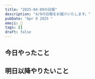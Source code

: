 ```yaml
---
title: "2025-04-09の日報"
description: "4/9の日報をお届けいたします。"
pubDate: "Apr 9 2025 "
emoji: 🦊
tags: []
draft: false
---
```


## 今日やったこと

## 明日以降やりたいこと

